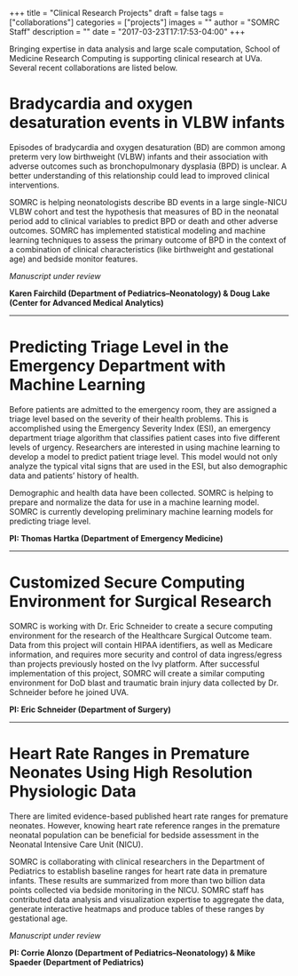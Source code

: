 +++
title = "Clinical Research Projects"
draft = false
tags = ["collaborations"]
categories = ["projects"]
images = ""
author = "SOMRC Staff"
description = ""
date = "2017-03-23T17:17:53-04:00"
+++

<div class="bd-callout bd-callout-warning">
<p class=lead>Bringing expertise in data analysis and large scale computation, School of Medicine Research Computing is supporting clinical research at UVa. Several recent collaborations are listed below.</p>
</div>

# Bradycardia and oxygen desaturation events in VLBW infants

Episodes of bradycardia and oxygen desaturation (BD) are common among preterm very low birthweight (VLBW) infants and their association with adverse outcomes such as bronchopulmonary dysplasia (BPD) is unclear. A better understanding of this relationship could lead to improved clinical interventions.

SOMRC is helping neonatologists describe BD events in a large single-NICU VLBW cohort and test the hypothesis that measures of BD in the neonatal period add to clinical variables to predict BPD or death and other adverse outcomes. SOMRC has implemented statistical modeling and machine learning techniques to assess the primary outcome of BPD in the context of a combination of clinical characteristics (like birthweight and gestational age) and bedside monitor features.

*Manuscript under review*

**Karen Fairchild (Department of Pediatrics–Neonatology) & Doug Lake (Center for Advanced Medical Analytics)**

- - -

# Predicting Triage Level in the Emergency Department with Machine Learning

Before patients are admitted to the emergency room, they are assigned a triage level based on the severity of their health problems. This is accomplished using the Emergency Severity Index (ESI), an emergency department triage algorithm that classifies patient cases into five different levels of urgency. Researchers are interested in using machine learning to develop a model to predict patient triage level. This model would not only analyze the typical vital signs that are used in the ESI, but also demographic data and patients’ history of health.

Demographic and health data have been collected. SOMRC is helping to prepare and normalize the data for use in a machine learning model. SOMRC is currently developing preliminary machine learning models for predicting triage level.

**PI: Thomas Hartka (Department of Emergency Medicine)**

- - -

# Customized Secure Computing Environment for Surgical Research

SOMRC is working with Dr. Eric Schneider to create a secure computing environment for the research of the Healthcare Surgical Outcome team. Data from this project will contain HIPAA identifiers, as well as Medicare information, and requires more security and control of data ingress/egress than projects previously hosted on the Ivy platform. After successful implementation of this project, SOMRC will create a similar computing environment for DoD blast and traumatic brain injury data collected by Dr. Schneider before he joined UVA.

**PI: Eric Schneider (Department of Surgery)**

- - -

# Heart Rate Ranges in Premature Neonates Using High Resolution Physiologic Data

There are limited evidence-based published heart rate ranges for premature neonates. However, knowing heart rate reference ranges in the premature neonatal population can be beneficial for bedside assessment in the Neonatal Intensive Care Unit (NICU).

SOMRC is collaborating with clinical researchers in the Department of Pediatrics to establish baseline ranges for heart rate data in premature infants. These results are summarized from more than two billion data points collected via bedside monitoring in the NICU. SOMRC staff has contributed data analysis and visualization expertise to aggregate the data, generate interactive heatmaps and produce tables of these ranges by gestational age.


*Manuscript under review*

**PI: Corrie Alonzo (Department of Pediatrics–Neonatology) & Mike Spaeder (Department of Pediatrics)**